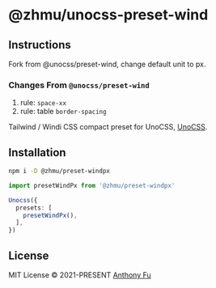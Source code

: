 # @zhmu/unocss-preset-wind

## Instructions
Fork from @unocss/preset-wind, change default unit to px.

### Changes From `@unocss/preset-wind`

1. rule: `space-xx`
2. rule: table `border-spacing`

Tailwind / Windi CSS compact preset for UnoCSS, [UnoCSS](https://github.com/unocss/unocss).

## Installation

```bash
npm i -D @zhmu/preset-windpx
```

```ts
import presetWindPx from '@zhmu/preset-windpx'

Unocss({
  presets: [
    presetWindPx(),
  ],
})
```

## License

MIT License © 2021-PRESENT [Anthony Fu](https://github.com/antfu)
